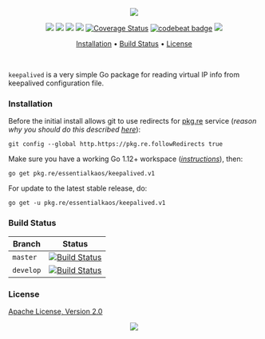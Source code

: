 <p align="center"><a href="#readme"><img src="https://gh.kaos.st/go-keepalived.svg"/></a></p>

<p align="center">
  <a href="https://pkg.go.dev/github.com/essentialkaos/keepalived"><img src="https://pkg.go.dev/badge/github.com/essentialkaos/keepalived"></a>
  <a href="https://goreportcard.com/report/github.com/essentialkaos/keepalived"><img src="https://goreportcard.com/badge/github.com/essentialkaos/keepalived"></a>
  <a href="https://travis-ci.com/essentialkaos/keepalived"><img src="https://travis-ci.com/essentialkaos/keepalived.svg"></a>
  <a href="https://github.com/essentialkaos/keepalived/actions?query=workflow%3ACodeQL"><img src="https://github.com/essentialkaos/keepalived/workflows/CodeQL/badge.svg" /></a>
  <a href='https://coveralls.io/github/essentialkaos/keepalived?branch=master'><img src='https://coveralls.io/repos/github/essentialkaos/keepalived/badge.svg?branch=master' alt='Coverage Status' /></a>
  <a href="https://codebeat.co/projects/github-com-essentialkaos-keepalived-master"><img alt="codebeat badge" src="https://codebeat.co/badges/c6a62eb4-165e-4bc6-b089-929b791135a3" /></a>
  <a href="#license"><img src="https://gh.kaos.st/apache2.svg"></a>
</p>

<p align="center"><a href="#installation">Installation</a> • <a href="#build-status">Build Status</a> • <a href="#license">License</a></p>

<br/>

`keepalived` is a very simple Go package for reading virtual IP info from keepalived configuration file.

### Installation

Before the initial install allows git to use redirects for [pkg.re](https://github.com/essentialkaos/pkgre) service (_reason why you should do this described [here](https://github.com/essentialkaos/pkgre#git-support)_):

```
git config --global http.https://pkg.re.followRedirects true
```

Make sure you have a working Go 1.12+ workspace (_[instructions](https://golang.org/doc/install)_), then:

```
go get pkg.re/essentialkaos/keepalived.v1
```

For update to the latest stable release, do:

```
go get -u pkg.re/essentialkaos/keepalived.v1
```

### Build Status

| Branch | Status |
|--------|--------|
| `master` | [![Build Status](https://travis-ci.com/essentialkaos/keepalived.svg?branch=master)](https://travis-ci.com/essentialkaos/keepalived) |
| `develop` | [![Build Status](https://travis-ci.com/essentialkaos/keepalived.svg?branch=develop)](https://travis-ci.com/essentialkaos/keepalived) |

### License

[Apache License, Version 2.0](https://www.apache.org/licenses/LICENSE-2.0)

<p align="center"><a href="https://essentialkaos.com"><img src="https://gh.kaos.st/ekgh.svg"/></a></p>

